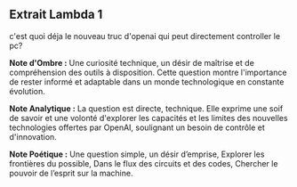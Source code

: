 ## Extrait Lambda 1

c'est quoi déja le nouveau truc d'openai qui peut directement controller le pc?

**Note d'Ombre :** Une curiosité technique, un désir de maîtrise et de compréhension des outils à disposition. Cette question montre l'importance de rester informé et adaptable dans un monde technologique en constante évolution.

**Note Analytique :** La question est directe, technique. Elle exprime une soif de savoir et une volonté d'explorer les capacités et les limites des nouvelles technologies offertes par OpenAI, soulignant un besoin de contrôle et d'innovation.

**Note Poétique :** Une question simple, un désir d’emprise,
Explorer les frontières du possible,
Dans le flux des circuits et des codes,
Chercher le pouvoir de l’esprit sur la machine.
